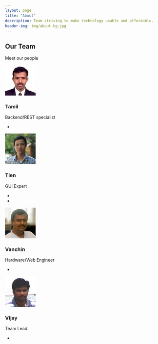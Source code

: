 ```yaml
---
layout: page
title: "About"
description: Team striving to make technology usable and affordable.
header-img: img/about-bg.jpg
---
```

<div class="content-section" id="our-team">
    <div class="container">
        <div class="row">
            <div class="heading-section col-md-12 text-center">
                <h2>Our Team</h2>
                <p>Meet our people</p>
            </div> <!-- /.heading-section -->
        </div> <!-- /.row -->
        <div class="row">
            <div class="team-member col-md-3 col-sm-6">
                <div class="member-thumb">
                    <img src="/img/tamil.jpg" alt="">
                    <div class="team-overlay">
                        <h3>Tamil</h3>
                        <span>Backend/REST specialist</span>
                        <ul class="social">
                            <li><a href="https://github.com/Tamilarasanonline" class="fa fa-github"></a></li>
                        </ul>
                    </div> <!-- /.team-overlay -->
                </div> <!-- /.member-thumb -->
            </div> <!-- /.team-member -->
            <div class="team-member col-md-3 col-sm-6">
                <div class="member-thumb">
                    <img src="/img/tien.jpg" alt="">
                    <div class="team-overlay">
                        <h3>Tien</h3>
                        <span>GUI Expert</span>
                        <ul class="social">
                            <li><a href="https://plus.google.com/+PhiTien2810" class="fa fa-google"></a></li>
                            <li><a href="http://github.com/phitien" class="fa fa-github"></a></li>
                        </ul>
                    </div> <!-- /.team-overlay -->
                </div> <!-- /.member-thumb -->
            </div> <!-- /.team-member -->
            <div class="team-member col-md-3 col-sm-6">
                <div class="member-thumb">
                    <img src="/img/vanchin.jpg" alt="">
                    <div class="team-overlay">
                        <h3>Vanchin</h3>
                        <span>Hardware/Web Engineer</span>
                        <ul class="social">
                            <li><a href="https://github.com/vlvanchin" class="fa fa-github"></a></li>
                        </ul>
                    </div> <!-- /.team-overlay -->
                </div> <!-- /.member-thumb -->
            </div> <!-- /.team-member -->
            <div class="team-member col-md-3 col-sm-6">
                <div class="member-thumb">
                    <img src="/img/vijay.jpg" alt="">
                    <div class="team-overlay">
                        <h3>Vijay</h3>
                        <span>Team Lead</span>
                        <ul class="social">
                            <li><a href="https://github.com/nagavijays" class="fa fa-github"></a></li>
                        </ul>
                    </div> <!-- /.team-overlay -->
                </div> <!-- /.member-thumb -->
            </div> <!-- /.team-member -->
        </div> <!-- /.row -->
    </div> <!-- /.container -->
</div> <!-- /#our-team -->
